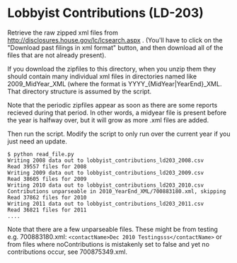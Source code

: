 # Lobbyist Contributions (LD-203) 

Retrieve the raw zipped xml files from http://disclosures.house.gov/lc/lcsearch.aspx . (You'll have to click on the "Download past filings in xml format" button, and then download all of the files that are not already present).


If you download the zipfiles to this directory, when you unzip them they should contain many individual xml files in directories named like 2009\_MidYear\_XML (where the format is YYYY\_{MidYear|YearEnd}\_XML. That directory structure is assumed by the script. 

Note that the periodic zipfiles appear as soon as there are some reports recieved during that period. In other words, a midyear file is present before the year is halfway over, but it will grow as more .xml files are added.


Then run the script. Modify the script to only run over the current year if you just need an update. 



	$ python read_file.py 
	Writing 2008 data out to lobbyist_contributions_ld203_2008.csv
	Read 39557 files for 2008
	Writing 2009 data out to lobbyist_contributions_ld203_2009.csv
	Read 38605 files for 2009
	Writing 2010 data out to lobbyist_contributions_ld203_2010.csv
	Contributions unparseable in 2010_YearEnd_XML/700883180.xml, skipping
	Read 37862 files for 2010
	Writing 2011 data out to lobbyist_contributions_ld203_2011.csv
	Read 36821 files for 2011
	....


Note that there are a few unparseable files. These might be from testing e.g. 700883180.xml:   `<contactName>Dec 2010 Testingsss</contactName>` or from files where noContributions is mistakenly set to false and yet no contributions occur, see 700875349.xml.



